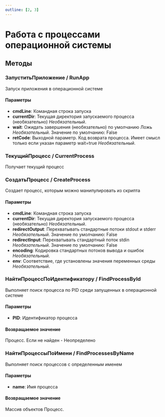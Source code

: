 ```yaml
---
outline: [2, 3]
---
```


# Работа с процессами операционной системы


## Методы


### ЗапуститьПриложение / RunApp


Запуск приложения в операционной системе


#### Параметры

* **cmdLine**: Командная строка запуска
* **currentDir**: Текущая директория запускаемого процесса (необязательно) *Необязательный*. 
* **wait**: Ожидать завершения (необязательно) по умолчанию Ложь *Необязательный*. Значение по умолчанию: False
* **retCode**: Выходной параметр. Код возврата процесса. Имеет смысл только если указан параметр wait=true *Необязательный*. 

### ТекущийПроцесс / CurrentProcess


Получает текущий процесс


### СоздатьПроцесс / CreateProcess


Создает процесс, которым можно манипулировать из скрипта


#### Параметры

* **cmdLine**: Командная строка запуска
* **currentDir**: Текущая директория запускаемого процесса (необязательно) *Необязательный*. 
* **redirectOutput**: Перехватывать стандартные потоки stdout и stderr *Необязательный*. Значение по умолчанию: False
* **redirectInput**: Перехватывать стандартный поток stdin *Необязательный*. Значение по умолчанию: False
* **encoding**: Кодировка стандартных потоков вывода и ошибок *Необязательный*. 
* **env**: Соответствие, где установлены значения переменных среды *Необязательный*. 

### НайтиПроцессПоИдентификатору / FindProcessById


Выполняет поиск процесса по PID среди запущенных в операционной системе


#### Параметры

* **PID**: Идентификатор процесса

#### Возвращаемое значение


Процесс. Если не найден - Неопределено


### НайтиПроцессыПоИмени / FindProcessesByName


Выполняет поиск процессов с определенным именем


#### Параметры

* **name**: Имя процесса

#### Возвращаемое значение


Массив объектов Процесс.

